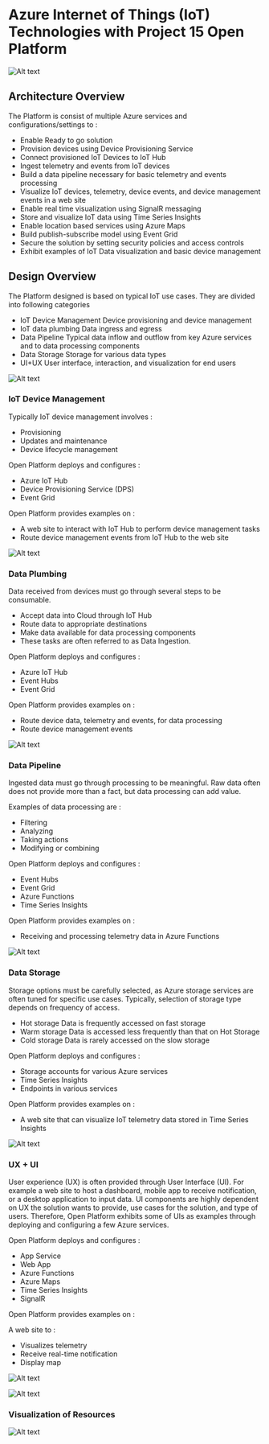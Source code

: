 # Azure Internet of Things (IoT) Technologies with Project 15 Open Platform

![Alt text](Media/1.png)

## Architecture Overview

The Platform is consist of multiple Azure services and configurations/settings to :

+ Enable Ready to go solution
+ Provision devices using Device Provisioning Service
+ Connect provisioned IoT Devices to IoT Hub
+ Ingest telemetry and events from IoT devices
+ Build a data pipeline necessary for basic telemetry and events processing
+ Visualize IoT devices, telemetry, device events, and device management events in a web site
+ Enable real time visualization using SignalR messaging
+ Store and visualize IoT data using Time Series Insights
+ Enable location based services using Azure Maps
+ Build publish-subscribe model using Event Grid
+ Secure the solution by setting security policies and access controls
+ Exhibit examples of IoT Data visualization and basic device management


## Design Overview
The Platform designed is based on typical IoT use cases. They are divided into following categories

+ IoT Device Management
  Device provisioning and device management
+ IoT data plumbing
  Data ingress and egress
+ Data Pipeline
  Typical data inflow and outflow from key Azure services and to data processing components
+ Data Storage
  Storage for various data types
+ UI+UX
  User interface, interaction, and visualization for end users

![Alt text](Media/2.png)

### IoT Device Management

Typically IoT device management involves :

+ Provisioning
+ Updates and maintenance
+ Device lifecycle management

Open Platform deploys and configures :

+ Azure IoT Hub
+ Device Provisioning Service (DPS)
+ Event Grid

Open Platform provides examples on :

+ A web site to interact with IoT Hub to perform device management tasks
+ Route device management events from IoT Hub to the web site

![Alt text](Media/3.png)

### Data Plumbing

Data received from devices must go through several steps to be consumable.

+ Accept data into Cloud through IoT Hub
+ Route data to appropriate destinations
+ Make data available for data processing components
+ These tasks are often referred to as Data Ingestion.

Open Platform deploys and configures :

+ Azure IoT Hub
+ Event Hubs
+ Event Grid

Open Platform provides examples on :

+ Route device data, telemetry and events, for data processing
+ Route device management events

![Alt text](Media/4.png)

### Data Pipeline

Ingested data must go through processing to be meaningful. Raw data often does not provide more than a fact, but data processing can add value.

Examples of data processing are :

+ Filtering
+ Analyzing
+ Taking actions
+ Modifying or combining

Open Platform deploys and configures :

+ Event Hubs
+ Event Grid
+ Azure Functions
+ Time Series Insights

Open Platform provides examples on :

+ Receiving and processing telemetry data in Azure Functions

![Alt text](Media/5.png)

### Data Storage

Storage options must be carefully selected, as Azure storage services are often tuned for specific use cases. Typically, selection of storage type depends on frequency of access.

+ Hot storage
Data is frequently accessed on fast storage
+ Warm storage
Data is accessed less frequently than that on Hot Storage
+ Cold storage
Data is rarely accessed on the slow storage

Open Platform deploys and configures :

+ Storage accounts for various Azure services
+ Time Series Insights
+ Endpoints in various services

Open Platform provides examples on :

+ A web site that can visualize IoT telemetry data stored in Time Series Insights

![Alt text](Media/6.png)

### UX + UI

User experience (UX) is often provided through User Interface (UI). For example a web site to host a dashboard, mobile app to receive notification, or a desktop application to input data.
UI components are highly dependent on UX the solution wants to provide, use cases for the solution, and type of users. Therefore, Open Platform exhibits some of UIs as examples through deploying and configuring a few Azure services.

Open Platform deploys and configures :

+ App Service
+ Web App
+ Azure Functions
+ Azure Maps
+ Time Series Insights
+ SignalR

Open Platform provides examples on :

A web site to :

+ Visualizes telemetry
+ Receive real-time notification
+ Display map

![Alt text](Media/7.png)


![Alt text](Media/8.png)

### Visualization of Resources
![Alt text](Media/9.png)




